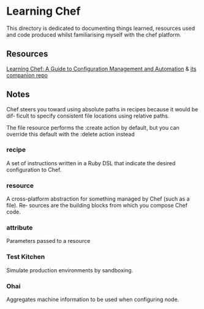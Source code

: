 # Learning Chef  
This directory is dedicated to documenting things learned, resources used and code produced whilst familiarising myself with the chef platform.

## Resources
[Learning Chef: A Guide to Configuration Management and Automation](https://books.google.co.uk/books/about/Learning_Chef.html?id=LpY8BQAAQBAJ&source=kp_book_description&redir_esc=y) & [its companion repo](https://github.com/learningchef/learningchef-code)  

## Notes

Chef steers you toward using absolute paths in recipes because it would be dif‐
ficult to specify consistent file locations using relative paths.  

The file resource performs the :create action by default, but you can override this
default with the :delete action instead  

### recipe
A set of instructions written in a Ruby DSL that indicate the desired configuration
to Chef.
### resource
A cross-platform abstraction for something managed by Chef (such as a file). Re‐
sources are the building blocks from which you compose Chef code.
### attribute
Parameters passed to a resource

### Test Kitchen
Simulate production environments by sandboxing.

### Ohai
Aggregates machine information to be used when configuring node.